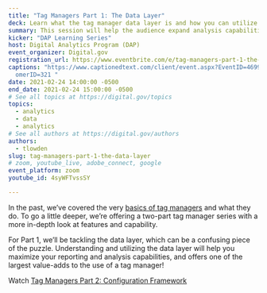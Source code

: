 ```yaml
---
title: "Tag Managers Part 1: The Data Layer"
deck: Learn what the tag manager data layer is and how you can utilize it.
summary: This session will help the audience expand analysis capabilities by using the tag manager data layer!
kicker: "DAP Learning Series"
host: Digital Analytics Program (DAP)
event_organizer: Digital.gov
registration_url: https://www.eventbrite.com/e/tag-managers-part-1-the-data-layer-tickets-138693258269
captions: "https://www.captionedtext.com/client/event.aspx?EventID=4699657&Cust\
  omerID=321 "
date: 2021-02-24 14:00:00 -0500
end_date: 2021-02-24 15:00:00 -0500
# See all topics at https://digital.gov/topics
topics:
  - analytics
  - data
  - analytics
# See all authors at https://digital.gov/authors
authors:
  - tlowden
slug: tag-managers-part-1-the-data-layer
# zoom, youtube_live, adobe_connect, google
event_platform: zoom
youtube_id: 4syWFTvssSY

---
```


In the past, we’ve covered the very [basics of tag managers](https://www.youtube.com/watch?v=TUJ5tyXOQNg&list=PLd9b-GuOJ3nEz1NYl66orgVZIu17laKba&index=20) and what they do. To go a little deeper, we’re offering a two-part tag manager series with a more in-depth look at features and capability.

For Part 1, we’ll be tackling the data layer, which can be a confusing piece of the puzzle. Understanding and utilizing the data layer will help you maximize your reporting and analysis capabilities, and offers one of the largest value-adds to the use of a tag manager!

Watch [Tag Managers Part 2: Configuration Framework](https://digital.gov/event/2021/03/24/tag-managers-part-2-configuration-framework/)
